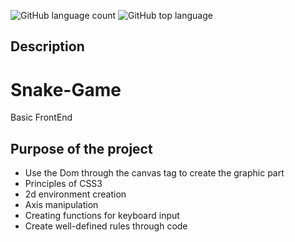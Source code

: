 ![GitHub language count](https://img.shields.io/github/languages/count/Ruan-codeVi/Clone-Netflix?color=green&style=for-the-badge) ![GitHub top language](https://img.shields.io/github/languages/top/Ruan-codeVi/Clone-Netflix?color=green&style=for-the-badge)
##  Description
# Snake-Game
Basic FrontEnd

##  Purpose of the project
- Use the Dom through the canvas tag to create the graphic part
- Principles of CSS3
- 2d environment creation
- Axis manipulation
- Creating functions for keyboard input
- Create well-defined rules through code
